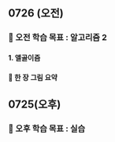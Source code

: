 ## 0726 (오전)

### 🎯 오전 학습 목표 : 알고리즘 2

#### 1. 앨골이즘



#### 📌 한 장 그림 요약



## 0725(오후)

### 🎯 오후 학습 목표 : 실습 
